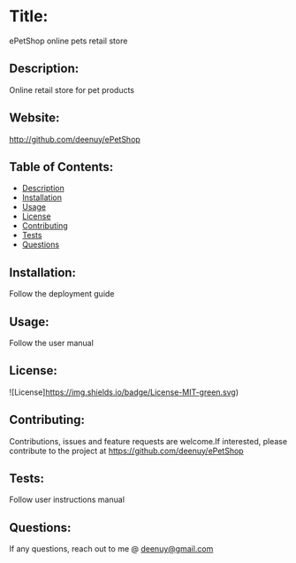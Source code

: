 # Title: 

ePetShop online pets retail store

## Description: 

Online retail store for pet products

## Website: 

http://github.com/deenuy/ePetShop

## Table of Contents: 

* [Description](#Description)
* [Installation](#Installation)
* [Usage](#Usage)
* [License](#License)
* [Contributing](#Contributing)
* [Tests](#Tests)
* [Questions](#Questions)

## Installation: 

Follow the deployment guide

## Usage: 

Follow the user manual

## License: 

![License]https://img.shields.io/badge/License-MIT-green.svg)

## Contributing: 

Contributions, issues and feature requests are welcome.If interested, please contribute to the project at https://github.com/deenuy/ePetShop

## Tests: 

Follow user instructions manual

## Questions: 

If any questions, reach out to me @ deenuy@gmail.com

